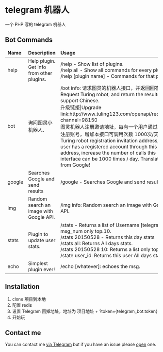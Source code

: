 telegram 机器人
============

一个 PHP 写的 telegram 机器人

Bot Commands
------------
<table>
  <thead>
    <tr>
      <td><strong>Name</strong></td>
      <td><strong>Description</strong></td>
      <td><strong>Usage</strong></td>
    </tr>
  </thead>
  <tbody>
    <tr>
      <td>help</td>
      <td>Help plugin. Get info from other plugins.</td>
      <td>
        /help - Show list of plugins.<br/>
        /help all - Show all commands for every plugin.<br/>
        /help [plugin name] - Commands for that plugin.
      </td>
    </tr>
    <tr>
      <td>bot</td>
      <td>询问图灵小机器人.</td>
      <td>
        /bot info: 请求图灵的机器人接口，并返回回答。<br/>
        Request Turing robot, and return the results. Only support Chinese.<br/>
        升级链接|Upgrade link:http://www.tuling123.com/openapi/record.do?channel=98150<br/>
        图灵机器人注册邀请地址，每有一个用户通过此地址注册账号，增加本接口可调用次数 1000次/天。<br/>
        Turing robot registration invitation address, each user has a registered account through this address, increase the number of calls this interface can be 1000 times / day. Translation from Google!<br/>
      </td>
    </tr>
    <tr>
      <td>google</td>
      <td>Searches Google and send results</td>
      <td>/google - Searches Google and send results.</td>
    </tr>
    <tr>
      <td>img</td>
      <td>Random search an image with Google API.</td>
      <td>/img info: Random search an image with Google API.</td>
    </tr>
    <tr>
      <td>stats</td>
      <td>Plugin to update user stats.</td>
      <td>
        /stats - Returns a list of Username [telegram_id]: msg_num only top.10.<br/>
        /stats 20150528 - Returns this day stats<br/>
        /stats all: Returns All days stats.<br/>
        /stats 20150528 10: Returns a list only top 10.<br/>
        /state user_id: Returns this user All days stats.<br/>
      </td>
    </tr>
    <tr>
      <td>echo</td>
      <td>Simplest plugin ever!</td>
      <td>/echo [whatever]: echoes the msg.</td>
    </tr>
  </tbody>
</table>

Installation
------------
1. clone 项目到本地
2. 配置 redis
3. 设置 Telegram 回掉地址，地址为 项目地址 + ?token={telegram_bot.token}
4. 开始玩

Contact me
------------
You can contact me [via Telegram](https://telegram.me/drayc) but if you have an issue please [open](https://github.com/DrayChou/tgbot-php/issues) one.
